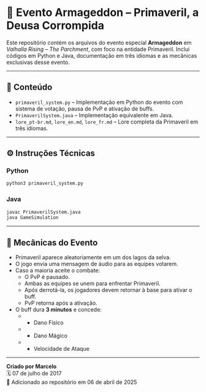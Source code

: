 # 🌺 Evento Armageddon – Primaveril, a Deusa Corrompida

Este repositório contém os arquivos do evento especial **Armageddon** em *Valhalla Rising – The Parchment*, com foco na entidade Primaveril. Inclui códigos em Python e Java, documentação em três idiomas e as mecânicas exclusivas desse evento.

---

## 📁 Conteúdo

- `primaveril_system.py` – Implementação em Python do evento com sistema de votação, pausa de PvP e ativação de buffs.
- `PrimaverilSystem.java` – Implementação equivalente em Java.
- `lore_pt-br.md`, `lore_en.md`, `lore_fr.md` – Lore completa da Primaveril em três idiomas.

---

## ⚙️ Instruções Técnicas

### Python

```bash
python3 primaveril_system.py
```

### Java

```bash
javac PrimaverilSystem.java
java GameSimulation
```

---

## 🧠 Mecânicas do Evento

- Primaveril aparece aleatoriamente em um dos lagos da selva.
- O jogo envia uma mensagem de áudio para as equipes votarem.
- Caso a maioria aceite o combate:
  - O PvP é pausado.
  - Ambas as equipes se unem para enfrentar Primaveril.
  - Após derrotá-la, os jogadores devem retornar à base para ativar o buff.
  - PvP retorna após a ativação.
- O buff dura **3 minutos** e concede:
  - + Dano Físico
  - + Dano Mágico
  - + Velocidade de Ataque

---

**Criado por Marcelo**  
🗓️ 07 de julho de 2017  
📌 Adicionado ao repositório em 06 de abril de 2025
